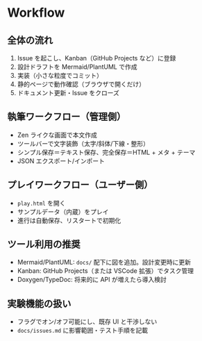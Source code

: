 # Workflow

## 全体の流れ
1. Issue を起こし、Kanban（GitHub Projects など）に登録
2. 設計ドラフトを Mermaid/PlantUML で作成
3. 実装（小さな粒度でコミット）
4. 静的ページで動作確認（ブラウザで開くだけ）
5. ドキュメント更新・Issue をクローズ

## 執筆ワークフロー（管理側）
- Zen ライクな画面で本文作成
- ツールバーで文字装飾（太字/斜体/下線・整形）
- シンプル保存＝テキスト保存、完全保存＝HTML + メタ + テーマ
- JSON エクスポート/インポート

## プレイワークフロー（ユーザー側）
- `play.html` を開く
- サンプルデータ（内蔵）をプレイ
- 進行は自動保存、リスタートで初期化

## ツール利用の推奨
- Mermaid/PlantUML: `docs/` 配下に図を追加。設計変更時に更新
- Kanban: GitHub Projects（または VSCode 拡張）でタスク管理
- Doxygen/TypeDoc: 将来的に API が増えたら導入検討

## 実験機能の扱い
- フラグでオン/オフ可能にし、既存 UI と干渉しない
- `docs/issues.md` に影響範囲・テスト手順を記載
